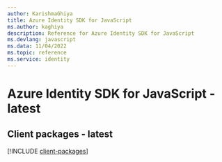 ```yaml
---
author: KarishmaGhiya
title: Azure Identity SDK for JavaScript
ms.author: kaghiya
description: Reference for Azure Identity SDK for JavaScript
ms.devlang: javascript
ms.data: 11/04/2022
ms.topic: reference
ms.service: identity
---
```

# Azure Identity SDK for JavaScript - latest

## Client packages - latest
[!INCLUDE [client-packages](identity-client-index.md)]